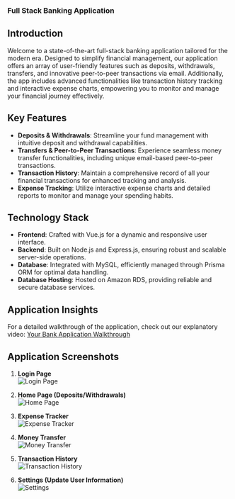 ### Full Stack Banking Application

## Introduction
Welcome to  a state-of-the-art full-stack banking application tailored for the modern era. Designed to simplify financial management, our application offers an array of user-friendly features such as deposits, withdrawals, transfers, and innovative peer-to-peer transactions via email. Additionally, the app includes advanced functionalities like transaction history tracking and interactive expense charts, empowering you to monitor and manage your financial journey effectively.

## Key Features
- **Deposits & Withdrawals**: Streamline your fund management with intuitive deposit and withdrawal capabilities.
- **Transfers & Peer-to-Peer Transactions**: Experience seamless money transfer functionalities, including unique email-based peer-to-peer transactions.
- **Transaction History**: Maintain a comprehensive record of all your financial transactions for enhanced tracking and analysis.
- **Expense Tracking**: Utilize interactive expense charts and detailed reports to monitor and manage your spending habits.

## Technology Stack
- **Frontend**: Crafted with Vue.js for a dynamic and responsive user interface.
- **Backend**: Built on Node.js and Express.js, ensuring robust and scalable server-side operations.
- **Database**: Integrated with MySQL, efficiently managed through Prisma ORM for optimal data handling.
- **Database Hosting**: Hosted on Amazon RDS, providing reliable and secure database services.

## Application Insights
For a detailed walkthrough of the application, check out our explanatory video: [Your Bank Application Walkthrough](https://youtu.be/amQLI9vewKU)

## Application Screenshots
1. **Login Page**  
   ![Login Page](https://github.com/VishvShah98/Banking_Application/assets/70076769/9e340553-e9bb-4b15-b1ea-e47ae6ef8ece)

2. **Home Page (Deposits/Withdrawals)**  
   ![Home Page](https://github.com/VishvShah98/Banking_Application/assets/70076769/46cd7df2-77dc-4210-b302-694d10fbaf85)

3. **Expense Tracker**  
   ![Expense Tracker](https://github.com/VishvShah98/Banking_Application/assets/70076769/066d6aa7-e294-4955-b2f9-aa7d4ac22c1a)

4. **Money Transfer**  
   ![Money Transfer](https://github.com/VishvShah98/Banking_Application/assets/70076769/96a9c5d9-7d50-41c8-9fb6-9802ea1c967e)

5. **Transaction History**  
   ![Transaction History](https://github.com/VishvShah98/Banking_Application/assets/70076769/e2146ba0-32f2-4ebd-b380-03e654101816)

6. **Settings (Update User Information)**  
   ![Settings](https://github.com/VishvShah98/Banking_Application/assets/70076769/64e3ed40-62ff-4a40-aafd-441cbc2940d0)




